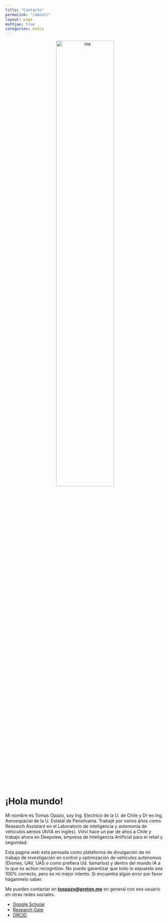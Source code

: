 ```yaml
---
title: "Contacto"
permalink: "/about/"
layout: page
mathjax: true
categories: media
---
```

<center>
	<img src="https://toopazo.github.io/images/toopazo_avia_lab.jpeg" alt="me" style="width:60%" />
</center>


# ¡Hola mundo! 

Mi nombre es Tomas Opazo, soy Ing. Electrico de la U. de Chile y Dr en Ing. Aeroespacial de la U. Estatal de Pensilvania. Trabajé por varios áños como Research Assistant en el Laboratorio de inteligencia y autonomía de vehículos aéreos (AVIA en inglés). Volví hace un par de años a Chile y trabajo ahora en Deepview, empresa de Inteligencia Artificial para el retail y seguridad. 

Esta pagina web esta pensada como plataforma de divulgación de mi trabajo de investigación en control y optimización de vehículos autónomos (Drones, UAV, UAS o como prefiera Ud. llamarlos) y dentro del mundo IA a lo que es action recognition. No puedo garantizar que todo lo expuesto sea 100% correcto, pero es mi mejor intento. Si encuentra algún error por favor háganmelo saber. 

Me pueden contactar en **toopazo@proton.me** en general con ese usuario en otras redes sociales.

- [Google Scholar](https://scholar.google.cl/citations?user=IJyowbsAAAAJ&hl=en)
- [Research Gate](https://www.researchgate.net/profile/Tomas-Opazo-2)
- [ORCID](https://orcid.org/0000-0003-4555-8932)
